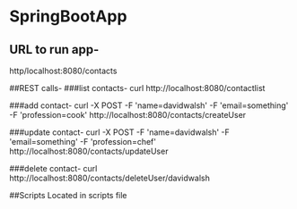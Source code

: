 # SpringBootApp

## URL to run app-
http/localhost:8080/contacts

##REST calls-
###list contacts-
curl http://localhost:8080/contactlist

###add contact-
 curl -X POST -F 'name=davidwalsh' -F 'email=something' -F 'profession=cook' http://localhost:8080/contacts/createUser
 
###update contact-
curl -X POST -F 'name=davidwalsh' -F 'email=something' -F 'profession=chef' http://localhost:8080/contacts/updateUser

###delete contact-
curl http://localhost:8080/contacts/deleteUser/davidwalsh

##Scripts
Located in scripts file


